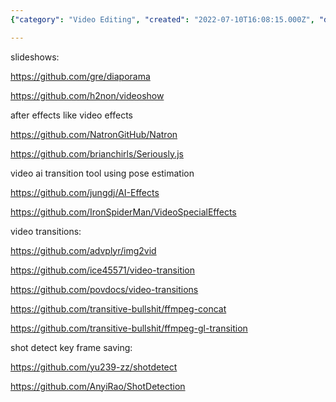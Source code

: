 ```yaml
---
{"category": "Video Editing", "created": "2022-07-10T16:08:15.000Z", "date": "2022-07-10 16:08:15", "description": "This article highlights discussions on resources for creating video effects, transitions, and shot detection tools, including slideshow creators and AI-powered software.", "modified": "2022-08-18T16:33:31.885Z", "tags": ["effects", "transition", "video analysis", "video effects", "video transition", "video understanding"], "title": "Video Effects Transitions"}

---
```


slideshows:

https://github.com/gre/diaporama

https://github.com/h2non/videoshow

after effects like video effects

https://github.com/NatronGitHub/Natron

https://github.com/brianchirls/Seriously.js

video ai transition tool using pose estimation

https://github.com/jungdj/AI-Effects

https://github.com/IronSpiderMan/VideoSpecialEffects

video transitions:

https://github.com/advplyr/img2vid

https://github.com/ice45571/video-transition

https://github.com/povdocs/video-transitions

https://github.com/transitive-bullshit/ffmpeg-concat

https://github.com/transitive-bullshit/ffmpeg-gl-transition

shot detect key frame saving:

https://github.com/yu239-zz/shotdetect

https://github.com/AnyiRao/ShotDetection
